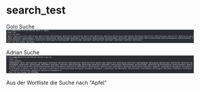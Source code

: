 # search_test

Golo Suche
![Alt text](image.png)

Adrian Suche
![Alt text](image-1.png)

Aus der Wortliste die Suche nach "Apfel"
